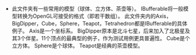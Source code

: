 ﻿* 此文件夹有一些常用的模型（球体、立方体、茶壶等）。
IBufferable将一般模型转换为OpenGL可接受的格式（即若干数组）。
此文件夹内的Axis，BigDipper，Cube，Sphere，Teapot，Tetrahedron都是IBufferable的具体例子。
Axis是一个坐标系。
BigDipper原本是北斗七星，后来加入了北极星及其3个伴星。11个顶点的最典型的例子，作为测试用例更具普遍性。
Cube是个立方体。
Sphere是个球体。
Teapot是经典的茶壶模型。
